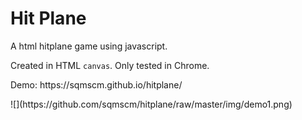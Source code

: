 # Hit Plane
<p>A html hitplane game using javascript.</p>
<p>Created in HTML <code>canvas</code>. Only tested in Chrome.</p>
<p>Demo: https://sqmscm.github.io/hitplane/</p>
![](https://github.com/sqmscm/hitplane/raw/master/img/demo1.png)
